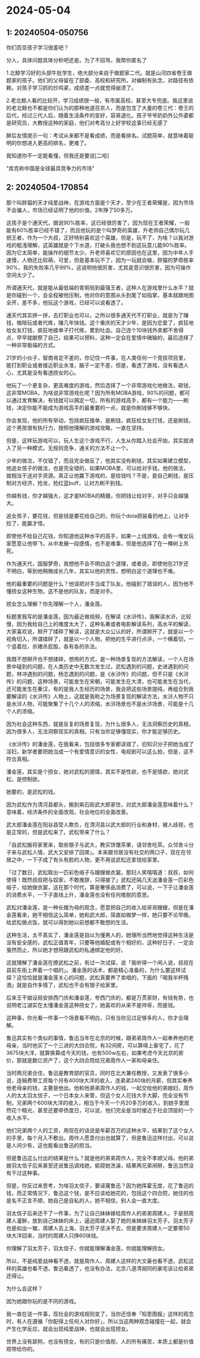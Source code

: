 # 2024-05-04

## 1: 20240504-050756

你们百京孩子学习很差吧？

分人，具体问题具体分析吧还是。为了不招骂，我帮你匿名了

1.北鲸学习好的头部牛批学生，绝大部分来自于做题家二代。就是山河四省卷王做题家的孩子。他们的父母留在了部委、高校和研究所，对编制有执念，对路径有依赖。对孩子学习抓的炒鸡紧，成绩差一点就觉得崩溃了。

2.老北鲸人看的比较开，学习成绩很一般，有市属高校，甚至大专兜底。我这里说的老北鲸也不都是你们认为的那种地道百京人，而是包含了大量的卷三代：卷王的后代，经过三代人后，随着生活条件的变好，容易退化。孩子爷爷奶奶外公外婆都是研究员，大教授这种的家庭，他们对考高分上好学校这事已经无感了

醉后友情提示一句：考试从来都不是看成绩，而是看排名。试题简单，就意味着聪明的你想进入更高的排名，更难了。

我知道你不一定能看懂，但我还是要说[二哈]

"库克称中国是全球最具竞争力的市场"

## 2: 20240504-170854

那个叫胖猫的天才纯爱战神，在游戏方面是个天才，至少在王者荣耀是，因为市场不会骗人，市场已经证明了他的价值，2年挣了50多万。

这孩子是个通天代，据说90%胜率，这已经很厉害了，因为现在王者荣耀，一般能有60%胜率已经不错了，而且他玩的是个叫梦奇的英雄，升老师自己偶尔玩几把王者，作为一个大叔，正好特别喜欢这个英雄，但是，玩不了，为啥？以我对游戏的粗浅理解，这英雄就是个下水道，打破头我也想不到这玩意儿能90%胜率。因为它太简单，能操作的细节太少。升老师喜欢它的原因也在这里，因为中年人手速慢，人物还比较萌，可爱，但是基本玩不了，因为一玩就会输，胖猫的梦奇胜率90%，我的失败率几乎99%，这说明他很厉害，尤其是意识很厉害，因为可操作空间太少了。

所谓通天代，就是能从最低端的青铜局到最强王者，这种人在游戏里什么水平？就是你碰到一个，会全程被他压制，他对你的意图从头到尾了如指掌，基本就跟地图全开，差不多，他玩这个游戏，已经可以说看透了。

通天代其实拼一拼，去打职业也可以，之所以很多通天代不打职业，就是为了赚钱，做陪玩或者代练，赚几年快钱。这个重庆的天才少年，是因为恋爱了，疯狂地给女友打钱，疯狂地接单子打代练，累到吐血，自己连个10块钱外卖都不舍得点，早早就献祭了自己，结果可以预料，这种一定会在爱情中赌输的，最后选择了一种非常极端的方式。

21岁的小伙子，智商肯定不差的，你记住一件事，在人类任何一个竞技项目里，能打到职业或者接近职业水准，脑子一定不差，但是，看透了游戏，没有看透人心，尤其是没有看透捞女的心。

他玩了一个更复杂，更高难度的游戏，然后选择了一个非常游戏化地做法，砸钱，这非常MOBA，为啥说非常游戏化呢？因为所有MOBA游戏，90%的问题，都可以通过发育解决，有钱就可以搞定一切，所有的游戏高手，都有一个能力——刷钱，决定你能不能成为游戏高手的最重要的一点，就是你刷钱够不够快。

你会发现，他的所有举动，包括疯狂接单，是刷钱，疯狂给女友打钱，还是刷钱，这个男孩很有执行力，按照他理解的游戏攻略，一直在坚持。

但是，这样玩游戏可以，玩人生这个游戏不行，人生从你踏入社会开始，其实就进入了另一种模式，无规则竞争，通关的方法不止一个。

少年的做法，不仅错了，而且完全做反了，他其实没有刷钱，其实如果建立模型，他追女孩子的做法，也是完全错的，如果MOBA里，可以给对手钱，他的做法，就相当于送对手资源。真正让他赢下游戏的，是给钱吗？不是，是自己刷钱，是压制对方经济，抢龙，抢红蓝buff，让对方刷不到钱。

你越有钱，你才越强大，这才是MOBA的精髓，你把钱让给对手，对手只会越强大。

追女孩子，要花钱，但是钱是要花给自己的，你玩个dota把装备扔地上，让对手捡了，能赢才怪。

即使他不给自己花钱，你知道他这种水平的高手，如果一上线游戏，会有一堆女玩家愿意让他带飞，从中发展一段感情，也不是难事，但是他选择了在一棵树上吊死。

作为通天代，国服梦奇，我想他不会不明白这个道理，或者说，即使他在21岁还不明白，等到他稍微成长几年，其实以他的灵性，想明白这个道理也不难。

他的最重要的问题是什么？他误把对手当成了队友。他碰到了错误的人，因为他不懂捞女这种生物，这不是他的队友，而是对手。

捞女怎么理解？你先理解一个人，潘金莲。

标题里我写的是潘金莲，因为最近做视频，在解读《水浒传》，我解读水浒，比较慢，因为我给自己上的难度太大了，这种名著或者电影解读系列，高水平的解读，大家喜欢说，掰开了揉碎了解读，这就是大众公认的好，所谓掰开了，就是以一个视角切入，所谓揉碎了，就是以一个人物，把他的生平进行点评，一个横着切，一个竖着拉，杀猪杀屁股，各有各的杀法。

我既不想掰开也不想揉碎，想用的方式，是一种场景复现的方法解读，一个人在场景中碰到的问题，在人类历史中无数次发生过，武松遇到的问题，史进遇到的问题，林冲遇到的问题，杨志遇到的问题，是《水浒传》的问题，但不只是《水浒传》的问题，这种场景，可能发生在宋朝，可能发生在大清，也可能发生在当代，还可能发生在秦汉，有的是我人生经历的场景，我会把这些场景提纯，再组合到我要解读的《水浒传》人物上，这就是我称之为场景复现的解读方法，水浒人物不只是水浒人物，可能聚集了十几个人的浓缩，水浒场景也不是水浒场景，可能是十几个人的浓缩。

因为社会这种东西，就是反复的场景复现，为什么很多人，无法洞察历史的真相，因为很多人，无法洞察现实的真相。只有当你足够懂现实，你才能足够历史。

《水浒传》的潘金莲，在我看来，包括很多专家都读错了，旧知识分子把她当成了淫妇，新学者要把她当成一个有爱情意识的女性，电视剧可以这么拍，但是，这不符合真相。

潘金莲，其实是个捞女，她对武松的感情，其实不是性欲，也不是情欲，她对武松，是控制欲。

她要的，是武松的钱。

因为武松作为清河县都头，搬到紫石街武大郎家住，对武大郎潘金莲意味着什么？意味着，经济条件的全面改观，社会地位的全面改善。

武大郎潘金莲在阳谷县受人欺负，在清河县以武大郎的行业和身材，被人歧视，也是正常的，但是武松来了。武松带来了什么？

「自武松搬将家里来，取些银子与武大，教买饼馓茶果，请邻舍吃茶。众邻舍斗分子来与武松人情，武大又安排了回席」。本来跟邻居没有社交的两口子，现在在邻居之中，一下子成了有头有脸的人物，更不用说武松还拿钱给家里。

「过了数日，武松取出一匹彩色缎子与嫂嫂做衣裳。那妇人笑嘻嘻道：叔叔，如何使得！既然叔叔把与奴家，不敢推辞，只得接了」武松还隔几天送潘金莲一匹彩色缎子，给她做衣裳，这在那个时代，算是奢侈品消费了，可以说，一下子让潘金莲的消费水平，一下子直线上升，潘金莲也没有任何推脱的意思。

武松对潘金莲，是一种长嫂为母的观念，愿意把自己的收入给哥哥嫂嫂，但是在潘金莲看来，她不相信这么简单，她和武大郎，简直如做梦一样，她只要不论早晚，给武松做点饭，就可以得到她以前想都不敢想的生活。

这种生活，太不真实了，潘金莲是自以为懂男人的，她理所当然地觉得这种生活是没有安全感的，武松正值青年，只要等他婚配或有个相好的，这种好日子，一定会戛然而止，所以她才想用跟武松的私通绑定他的好。

这就理解了潘金莲在撩武松之前，有过一次试探，说「我听得一个闲人说，叔叔在县前东街上养着一个唱的」。潘金莲的话术，都是精心准备的，为什么要这样试探？这恰恰就是潘金莲关心的问题，武松真要养了卖唱的，下面的「喝我半杯残酒」就是自作多情了，武松也不会有银子给家里。

后来王干娘设局安排西门庆和潘金莲，夸西门庆的，都是万贯家财，有钱有势，也说明老江湖实在太懂潘金莲这种捞女了，她喜欢的从来不是帅哥，而是钱。

这种事，你光看一件事一个场景看不明白，只有当你见过足够多的人，你才会理解。

鲁迅其实有个类似的事情，鲁迅当年在北京的时候，跟弟弟周作人一起奉养他的老母亲，当时他买了一个三进的大四合院，有32间房，可以算得上豪宅了，花了3675块大洋，就算换算成今天的钱，也有500w左右，如果考虑今天北京的房价，那就是数亿资产了，这个大四合院给兄弟周作人一家和母亲住。

当时两兄弟合住，鲁迅是教育部的官员，同时在北大兼任教授，又发表了很多小说，连稿费带工资每个月有400块大洋的收入，连弟弟240块的月薪，但其实奉养他老母亲的钱，主要是他出。他和他弟弟周作人的钱，一起交给他的弟媳妇，周作人的太太羽太信子，一个日本女人来管，但这个女人花钱大手大脚，完全没有节制，兄弟两个600块大洋的收入，相当于今天一个月20多万的收入，到她手里居然花个精光，甚至还要举债度日，可以说，他们完全是当时接近于社会顶层的一个收入水平。

他们兄弟两个人的工资，用现在的话说是年薪百万的这种水平，结果到了这个女人的手里，每个月入不敷出。周作人愿意付出也就算了，但是鲁迅这样付出，可以说是人间少有，这也能看出鲁迅的担当。

但是鲁迅这么付出的结果是什么？就是他的弟弟周作人，完全不孝顺父母。他的弟媳羽太信子后来甚至还说鲁迅调戏她，偷窥她洗澡，结果两兄弟闹掰，鲁迅当然没有干过这种事。

但是，你反过来思考，为啥羽太信子，要诬蔑鲁迅？因为她挥霍无度，花了鲁迅的钱，而正常情况下，鲁迅这个钱，是不应该给她花的，包括这个四合院，她住的也是名不正言不顺，她自己是自私的人，她不相信，别人会一直大度。

羽太信子后来还干了一件事，为了让自己妹妹嫁给周作人的弟弟周建人，于是把周建人灌醉，放到自己妹妹的床上，逼迫周建人娶了她的亲妹妹羽太芳子，羽太芳子也是如出一辙，周建人去上海，羽太芳子坚决不去，但是要求周建人一定要寄50块大洋回来，当时的周建人只挣60块钱。

你理解了羽太芳子，羽太信子，你就能理解潘金莲，你就能理解捞女。

所以，不是纯爱战神看不透，就是周作人、周建人这样的大文豪也看不透，武松这样的英雄也看不透，鲁迅看透了，也没有办法，北京八道湾胡同的豪宅该让给弟弟还得让。

为什么会这样？

因为她跟你玩的是不同的游戏。

我一直在说一件事，现社会的游戏规则变了，当你还信奉「知恩图报」这样的观念时，有人在遵循「你配得上任何人对你好」，所以当这两种观念碰撞在一起，就会产生化学反应，就会出现纯爱战神，也就会出现捞女。

世界上没有舔狗，也没有捞女，有的只是价值观，人的所有痛苦，本质上都是价值观带给你的。


